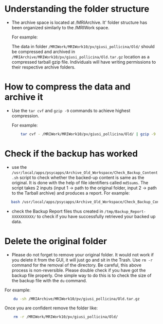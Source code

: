 # Understanding the folder structure

- The archive space is located at /MRIArchive. It' folder structure has been organized similarly to the /MRIWork space.

  For example:

  The data in folder ```/MRIWork/MRIWork10/pv/giusi_pollicina/Old/``` should be compressed and archived in ```/MRIArchive/MRIWork10/pv/giusi_pollicina/Old.tar.gz``` location as a compressed tarball gzip file. Individuals will have writing permissions to their respective archive folders.



# How to compress the data and archive it

- Use the ```tar cvf``` and ```gzip -9``` commands to achieve highest compression. 

  For example:

  ```bash
      tar cvf - /MRIWork/MRIWork10/pv/giusi_pollicina/Old/ | gzip -9 -> /MRIArchive/MRIWork10/pv/giusi_pollicina/Old.tar.gz
  ```

# Check if the backup has worked 

- use the ```/usr/local/apps/psycapps/Archive_Old_Workspace/Check_Backup_Content.sh``` script to check whether the backed-up content is same as the original. It is done with the help of file identifiers called ```md5sums```. The script takes 2 inputs (input 1 -> path to the original folder, input 2 -> path to the Tarball archive) and produces a report. For example:

```bash
   bash /usr/local/apps/psycapps/Archive_Old_Workspace/Check_Backup_Content.sh /MRIWork/MRIWork10/pv/giusi_pollicina/Old/ /MRIArchive/MRIWork10/pv/giusi_pollicina/Old.tar.gz
```
- check the Backup Report files thus created in ```/tmp/Backup_Report-XXXXXXXXXX/``` to check if you have successfully retrieved your backed up data.


# Delete the original folder

- Please do not forget to remove your original folder. It would not work if you delete it from the GUI, it will just go and sit in the Trash. Use ```rm -r``` command for the removal of the directory. Be careful, this above process is non-reversible. Please double check if you have got the backup file properly. One simple way to do this is to check the size of the backup file with the `du` command. 

For example:

```bash
    du -sh /MRIArchive/MRIWork10/pv/giusi_pollicina/Old.tar.gz

```

Once you are confident remove the folder like:

```bash
    rm -r /MRIWork/MRIWork10/pv/giusi_pollicina/Old/
```
